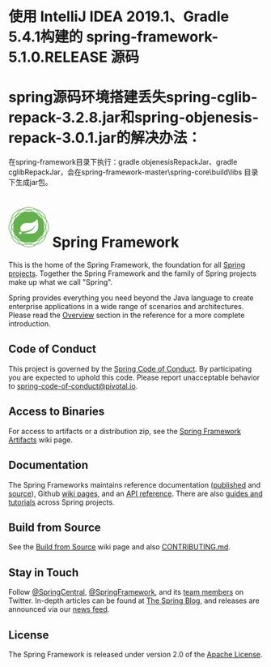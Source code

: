 # 使用 IntelliJ IDEA 2019.1、Gradle 5.4.1构建的 spring-framework-5.1.0.RELEASE 源码

# spring源码环境搭建丢失spring-cglib-repack-3.2.8.jar和spring-objenesis-repack-3.0.1.jar的解决办法：
在spring-framework目录下执行：gradle objenesisRepackJar、gradle cglibRepackJar，会在spring-framework-master\spring-core\build\libs 目录下生成jar包。

# <img src="src/docs/asciidoc/images/spring-framework.png" width="80" height="80"> Spring Framework
This is the home of the Spring Framework, the foundation for all
[Spring projects](https://spring.io/projects). Together the Spring Framework and the family of Spring projects make up what we call "Spring". 

Spring provides everything you need beyond the Java language to create enterprise
applications in a wide range of scenarios and architectures. Please read the
[Overview](https://docs.spring.io/spring/docs/current/spring-framework-reference/overview.html#spring-introduction)
section in the reference for a more complete introduction.

## Code of Conduct
This project is governed by the [Spring Code of Conduct](CODE_OF_CONDUCT.adoc).
By participating you are expected to uphold this code.
Please report unacceptable behavior to spring-code-of-conduct@pivotal.io.

## Access to Binaries
For access to artifacts or a distribution zip, see the
[Spring Framework Artifacts](https://github.com/spring-projects/spring-framework/wiki/Spring-Framework-Artifacts)
wiki page.

## Documentation
The Spring Frameworks maintains reference documentation
([published](http://docs.spring.io/spring-framework/docs/current/spring-framework-reference/) and
[source](src/docs/asciidoc)),
Github [wiki pages](https://github.com/spring-projects/spring-framework/wiki), and an
[API reference](http://docs.spring.io/spring-framework/docs/current/javadoc-api/).
There are also [guides and tutorials](https://spring.io/guides) across Spring projects.

## Build from Source
See the [Build from Source](https://github.com/spring-projects/spring-framework/wiki/Build-from-Source)
wiki page and also [CONTRIBUTING.md](CONTRIBUTING.md).

## Stay in Touch
Follow [@SpringCentral](https://twitter.com/springcentral),
[@SpringFramework](https://twitter.com/springframework), and its
[team members](https://twitter.com/springframework/lists/team/members) on Twitter.
In-depth articles can be found at [The Spring Blog](http://spring.io/blog/),
and releases are announced via our [news feed](http://spring.io/blog/category/news).

## License
The Spring Framework is released under version 2.0 of the
[Apache License](http://www.apache.org/licenses/LICENSE-2.0).
